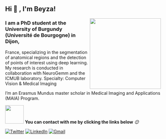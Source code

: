 <h2>Hi 👋 , I'm Beyza!</h2>
<img align='right' src="https://media.giphy.com/media/hpXdHPfFI5wTABdDx9/giphy.gif" width="230">


### I am a PhD student at the University of Burgundy (Université de Bourgogne) in Dijon,
France, specializing in the segmentation of anatomical regions and the detection of
points of interest using deep learning. My research is conducted in collaboration with
NeuroGemm and the ICMUB laboratory.
Specialty: Computer Vision & Medical Imaging

I’m an Erasmus Mundus master scholar in Medical Imaging and Applications (MAIA) Program.

<img src="https://media.giphy.com/media/n8Rp8y7kxeqqHWlIe6/giphy.gif" width="60"> <b>You can contact with me by clicking the links below</b> <em>😊</em>

<p>

<p>
  <a href="https://twitter.com/ZayimBeyza" target="_blank"><img alt="Twitter" src="https://img.shields.io/badge/twitter-%231DA1F2.svg?&style=for-the-badge&logo=twitter&logoColor=white" /></a> 
  <a href="https://www.linkedin.com/in/beyza-zayim-844547175/" target="_blank"><img alt="LinkedIn" src="https://img.shields.io/badge/linkedin-%230077B5.svg?&style=for-the-badge&logo=linkedin&logoColor=white" /></a>
  <a href="beyzayim17@gmail.com"> <img alt="Gmail" src="https://img.shields.io/badge/Gmail-D14836?style=for-the-badge&logo=gmail&logoColor=white" />
     </a>
